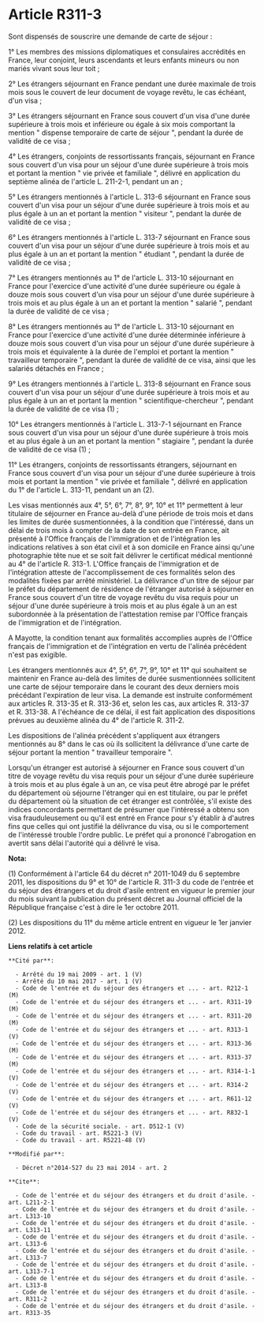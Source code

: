 # Article R311-3

Sont dispensés de souscrire une demande de carte de séjour : 

1° Les membres des missions diplomatiques et consulaires accrédités en France, leur conjoint, leurs ascendants et leurs
enfants mineurs ou non mariés vivant sous leur toit ; 

2° Les étrangers séjournant en France pendant une durée maximale de trois mois sous le couvert de leur document de voyage
revêtu, le cas échéant, d'un visa ; 

3° Les étrangers séjournant en France sous couvert d'un visa d'une durée supérieure à trois mois et inférieure ou égale à six
mois comportant la mention " dispense temporaire de carte de séjour ", pendant la durée de validité de ce visa ; 

4° Les étrangers, conjoints de ressortissants français, séjournant en France sous couvert d'un visa pour un séjour d'une
durée supérieure à trois mois et portant la mention " vie privée et familiale ", délivré en application du septième alinéa de
l'article L. 211-2-1, pendant un an ; 

5° Les étrangers mentionnés à l'article L. 313-6 séjournant en France sous couvert d'un visa pour un séjour d'une durée
supérieure à trois mois et au plus égale à un an et portant la mention " visiteur ", pendant la durée de validité de ce
visa ; 

6° Les étrangers mentionnés à l'article L. 313-7 séjournant en France sous couvert d'un visa pour un séjour d'une durée
supérieure à trois mois et au plus égale à un an et portant la mention " étudiant ", pendant la durée de validité de ce
visa ; 

7° Les étrangers mentionnés au 1° de l'article L. 313-10 séjournant en France pour l'exercice d'une activité d'une durée
supérieure ou égale à douze mois sous couvert d'un visa pour un séjour d'une durée supérieure à trois mois et au plus égale à
un an et portant la mention " salarié ", pendant la durée de validité de ce visa ; 

8° Les étrangers mentionnés au 1° de l'article L. 313-10 séjournant en France pour l'exercice d'une activité d'une durée
déterminée inférieure à douze mois sous couvert d'un visa pour un séjour d'une durée supérieure à trois mois et équivalente à
la durée de l'emploi et portant la mention " travailleur temporaire ", pendant la durée de validité de ce visa, ainsi que les
salariés détachés en France ; 

9° Les étrangers mentionnés à l'article L. 313-8 séjournant en France sous couvert d'un visa pour un séjour d'une durée
supérieure à trois mois et au plus égale à un an et portant la mention " scientifique-chercheur ", pendant la durée de
validité de ce visa (1) ; 

10° Les étrangers mentionnés à l'article L. 313-7-1 séjournant en France sous couvert d'un visa pour un séjour d'une durée
supérieure à trois mois et au plus égale à un an et portant la mention " stagiaire ", pendant la durée de validité de ce visa
(1) ; 

11° Les étrangers, conjoints de ressortissants étrangers, séjournant en France sous couvert d'un visa pour un séjour d'une
durée supérieure à trois mois et portant la mention " vie privée et familiale ", délivré en application du 1° de l'article L.
313-11, pendant un an (2). 

Les visas mentionnés aux 4°, 5°, 6°, 7°, 8°, 9°, 10° et 11° permettent à leur titulaire de séjourner en France au-delà d'une
période de trois mois et dans les limites de durée susmentionnées, à la condition que l'intéressé, dans un délai de trois
mois à compter de la date de son entrée en France, ait présenté à l'Office français de l'immigration et de l'intégration les
indications relatives à son état civil et à son domicile en France ainsi qu'une photographie tête nue et se soit fait
délivrer le certificat médical mentionné au 4° de l'article R. 313-1. L'Office français de l'immigration et de l'intégration
atteste de l'accomplissement de ces formalités selon des modalités fixées par arrêté ministériel. La délivrance d'un titre de
séjour par le préfet du département de résidence de l'étranger autorisé à séjourner en France sous couvert d'un titre de
voyage revêtu du visa requis pour un séjour d'une durée supérieure à trois mois et au plus égale à un an est subordonnée à la
présentation de l'attestation remise par l'Office français de l'immigration et de l'intégration.

A Mayotte, la condition tenant aux formalités accomplies auprès de l'Office français de l'immigration et de l'intégration en
vertu de l'alinéa précédent n'est pas exigible. 

Les étrangers mentionnés aux 4°, 5°, 6°, 7°, 9°, 10° et 11° qui souhaitent se maintenir en France au-delà des limites de
durée susmentionnées sollicitent une carte de séjour temporaire dans le courant des deux derniers mois précédant l'expiration
de leur visa. La demande est instruite conformément aux articles R. 313-35 et R. 313-36 et, selon les cas, aux articles R.
313-37 et R. 313-38. A l'échéance de ce délai, il est fait application des dispositions prévues au deuxième alinéa du 4° de
l'article R. 311-2. 

Les dispositions de l'alinéa précédent s'appliquent aux étrangers mentionnés au 8° dans le cas où ils sollicitent la
délivrance d'une carte de séjour portant la mention " travailleur temporaire ".

Lorsqu'un étranger est autorisé à séjourner en France sous couvert d'un titre de voyage revêtu du visa requis pour un séjour
d'une durée supérieure à trois mois et au plus égale à un an, ce visa peut être abrogé par le préfet du département où
séjourne l'étranger qui en est titulaire, ou par le préfet du département où la situation de cet étranger est contrôlée, s'il
existe des indices concordants permettant de présumer que l'intéressé a obtenu son visa frauduleusement ou qu'il est entré en
France pour s'y établir à d'autres fins que celles qui ont justifié la délivrance du visa, ou si le comportement de
l'intéressé trouble l'ordre public. Le préfet qui a prononcé l'abrogation en avertit sans délai l'autorité qui a délivré le
visa.

**Nota:**

(1) Conformément à l'article 64 du décret n° 2011-1049 du 6 septembre 2011, les dispositions du 9° et 10° de l'article R.
311-3 du code de l'entrée et du séjour des étrangers et du droit d'asile entrent en vigueur le premier jour du mois suivant
la publication du présent décret au Journal officiel de la République française c'est à dire le 1er octobre 2011.

(2) Les dispositions du 11° du même article entrent en vigueur le 1er janvier 2012.

**Liens relatifs à cet article**

	**Cité par**:

	  - Arrêté du 19 mai 2009 - art. 1 (V)
	  - Arrêté du 10 mai 2017 - art. 1 (V)
	  - Code de l'entrée et du séjour des étrangers et ... - art. R212-1 (M)
	  - Code de l'entrée et du séjour des étrangers et ... - art. R311-19 (M)
	  - Code de l'entrée et du séjour des étrangers et ... - art. R311-20 (M)
	  - Code de l'entrée et du séjour des étrangers et ... - art. R313-1 (V)
	  - Code de l'entrée et du séjour des étrangers et ... - art. R313-36 (M)
	  - Code de l'entrée et du séjour des étrangers et ... - art. R313-37 (M)
	  - Code de l'entrée et du séjour des étrangers et ... - art. R314-1-1 (V)
	  - Code de l'entrée et du séjour des étrangers et ... - art. R314-2 (V)
	  - Code de l'entrée et du séjour des étrangers et ... - art. R611-12 (V)
	  - Code de l'entrée et du séjour des étrangers et ... - art. R832-1 (V)
	  - Code de la sécurité sociale. - art. D512-1 (V)
	  - Code du travail - art. R5221-3 (V)
	  - Code du travail - art. R5221-48 (V)

	**Modifié par**:

	  - Décret n°2014-527 du 23 mai 2014 - art. 2

	**Cite**:

	  - Code de l'entrée et du séjour des étrangers et du droit d'asile. - art. L211-2-1
	  - Code de l'entrée et du séjour des étrangers et du droit d'asile. - art. L313-10
	  - Code de l'entrée et du séjour des étrangers et du droit d'asile. - art. L313-11
	  - Code de l'entrée et du séjour des étrangers et du droit d'asile. - art. L313-6
	  - Code de l'entrée et du séjour des étrangers et du droit d'asile. - art. L313-7
	  - Code de l'entrée et du séjour des étrangers et du droit d'asile. - art. L313-7-1
	  - Code de l'entrée et du séjour des étrangers et du droit d'asile. - art. L313-8
	  - Code de l'entrée et du séjour des étrangers et du droit d'asile. - art. R311-2
	  - Code de l'entrée et du séjour des étrangers et du droit d'asile. - art. R313-35
